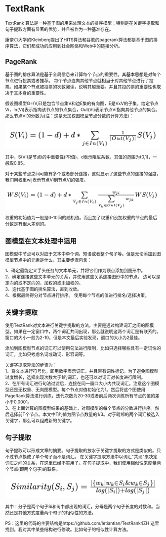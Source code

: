 # TextRank

TextRank 算法是一种基于图的用来处理文本的排序模型；特别是在关键字提取和句子提取方面有显著的优势，并且被作为一种基准存在。

康奈尔大学的Kleinberg提出了HITS算法和谷歌的pagerank算法都是基于图的排序算法，它们都成功的应用到社会网络和Web中的链接分析。

## PageRank

基于图的排序算法是基于全局信息来计算每个节点的重要性。其基本思想是对每个节点进行投票或者推荐。
每个节点连向其他节点就相当于对其他节点进行了投票。如果某个节点被投票的次数阅读，说明其越重要。并且其投的票的重要性也取决于其本身的重要性。

假设图模型G=(V,E)是包含节点集V和边E集的有向图，E是VxV的子集。给定节点Vi，In(Vi)表示指向该节点的节点集合，Out(Vi)表示节点Vi指向其他节点的集合。
那么节点Vi的分数为(注：这是无加权图模型节点分数的计算方法)：

![](images/图模型节点分数.png)

其中，S(Vi)是节点i的中重要性(PR值)，d表示阻尼系数，其值的范围为(0,1)，一般取0.85。

对于某些节点之间可能有多个或者部分连接，这就显示了这些节点的连接的强度，我们用权重wij表示节点Vi到节点Vj的强度。

![](images/加权图模型节点分数.png)

权重的初始值为一般是0-10间的随机值。而且加了权重和没加权重的节点的最后分数是有很大差别的。

## 图模型在文本处理中运用

图模型中节点可以对应于文本中单个词，短语或者整个句子等。但是无论添加到图模型节点中的元素是什么，其主要步骤包含：

1、确定最能定义手头任务的文本单元，并将它们作为顶点添加到图形中。\
2、确定连接这些文本单元的关系，并使用这些关系连接图形中的节点。 边可以是定向的或不定向的，加权的或未加权的。\
3、迭代基于图的排名算法，直到收敛。\
4、根据最终得分对节点进行排序。 使用每个节点的值进行排名/选择决策。

## 关键字提取
使用TextRank对文本进行关键字提取的方法，主要是通过构建词汇之间的图模型。如果在一定窗口中，两个词汇共同出现，那么就说明这两个词汇是有联系的。窗口的大小一般为2-10。但是本文最后实验发现，窗口的大小为2最佳。

添加到图模型节点的词汇可以使用句法进行限制，比如只选择哪些具有一定词性的词汇，比如只考虑名词或动词、形容词等。

关键字提取算法的步骤为：\
1、将文本进行符号化，即用数字表示词汇，并且带有词性标记。为了避免图模型过度增长，选择出现次数大于1的词汇，也还可以对词汇对长度进行限制。\
2、在所有词汇进行句法过滤后，连接在同一窗口大小内共现词汇。注意这个图模型还是无权重、无向图模型。每个节点对值初始化为1。然后将这个图使用PageRank算法进行训练，迭代次数为20-30或者前后两次训练所有节点的值的差小于0.0001。\
3、在上面计算的图模型结果的基础上，对图模型的每个节点的分数进行排序。然后选择前T个节点。本文中T的值为图节点数量的1/3。对于毗邻的两个词汇被选入关键字，那么可以组成新的关键字。

## 句子提取
句子提取可以形成文章的摘要。句子提取的放水于关键字提取的方式是类似的。只不过节点换成了单个句子而不是词汇。
在关键字提取方法中以词汇"共现"来决定词汇之间的关系，在这里已经不实用了。在句子提取中，我们使用相似性来度量两个节点(即两个句子)的联系。

![](images/句子相似性度量.png)

其中：分子是两个句子Si和Sj中都出现的词汇，分母是两个句子长度的对数和。当然还是其他方式度量两个句子的相似性的方法。


PS：这里的代码的主要结构是https://github.com/letiantian/TextRank4ZH 这里找到。我对其中某些结构进行修改。比如句子的相似性计算方法。







